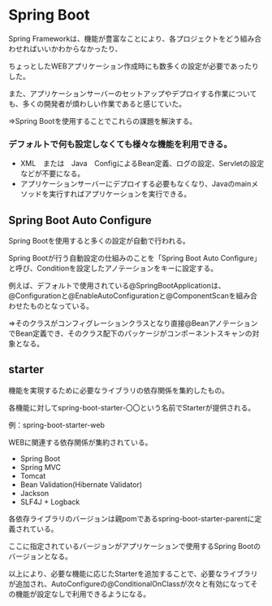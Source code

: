 # Spring Boot
Spring Frameworkは、機能が豊富なことにより、各プロジェクトをどう組み合わせればいいかわからなかったり、

ちょっとしたWEBアプリケーション作成時にも数多くの設定が必要であったりした。

また、アプリケーションサーバーのセットアップやデプロイする作業についても、多くの開発者が煩わしい作業であると感じていた。

⇒Spring Bootを使用することでこれらの課題を解決する。

### デフォルトで何も設定しなくても様々な機能を利用できる。
* XML　または　Java　ConfigによるBean定義、ログの設定、Servletの設定などが不要になる。
* アプリケーションサーバーにデプロイする必要もなくなり、Javaのmainメソッドを実行すればアプリケーションを実行できる。

## Spring Boot Auto Configure
Spring Bootを使用すると多くの設定が自動で行われる。

Spring Bootが行う自動設定の仕組みのことを「Spring Boot Auto Configure」と呼び、Conditionを設定したアノテーションをキーに設定する。

例えば、デフォルトで使用されている@SpringBootApplicationは、@Configurationと@EnableAutoConfigurationと@ComponentScanを組み合わせたものとなっている。

⇒そのクラスがコンフィグレーションクラスとなり直接@BeanアノテーションでBean定義でき、そのクラス配下のパッケージがコンポーネントスキャンの対象となる。

## starter
機能を実現するために必要なライブラリの依存関係を集約したもの。

各機能に対してspring-boot-starter-〇〇という名前でStarterが提供される。

例：spring-boot-starter-web

WEBに関連する依存関係が集約されている。
* Spring Boot
* Spring MVC
* Tomcat
* Bean Validation(Hibernate Validator)
* Jackson
* SLF4J + Logback

各依存ライブラリのバージョンは親pomであるspring-boot-starter-parentに定義されている。

ここに指定されているバージョンがアプリケーションで使用するSpring Bootのバージョンとなる。

以上により、必要な機能に応じたStarterを追加することで、必要なライブラリが追加され、AutoConfigureの@ConditionalOnClassが次々と有効になってその機能が設定なしで利用できるようになる。





